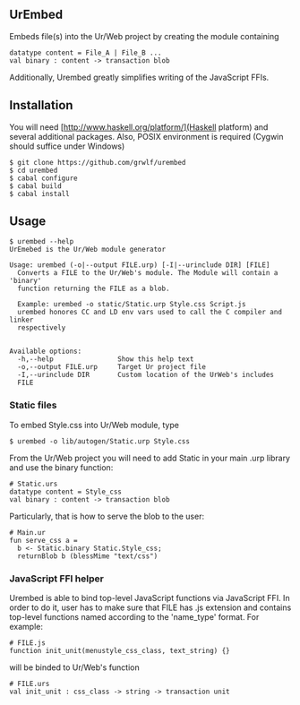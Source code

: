 UrEmbed
-------

Embeds file(s) into the Ur/Web project by creating the module containing

    datatype content = File_A | File_B ...
    val binary : content -> transaction blob

Additionally, Urembed greatly simplifies writing of the JavaScript FFIs.

Installation
------------

You will need [http://www.haskell.org/platform/](Haskell platform) and several
additional packages. Also, POSIX environment is required (Cygwin should suffice
under Windows)

    $ git clone https://github.com/grwlf/urembed
    $ cd urembed
    $ cabal configure
    $ cabal build
    $ cabal install

Usage
-----

    $ urembed --help
    UrEmebed is the Ur/Web module generator

    Usage: urembed (-o|--output FILE.urp) [-I|--urinclude DIR] [FILE]
      Converts a FILE to the Ur/Web's module. The Module will contain a 'binary' 
      function returning the FILE as a blob. 
     
      Example: urembed -o static/Static.urp Style.css Script.js
      urembed honores CC and LD env vars used to call the C compiler and linker
      respectively


    Available options:
      -h,--help                Show this help text
      -o,--output FILE.urp     Target Ur project file
      -I,--urinclude DIR       Custom location of the UrWeb's includes
      FILE

### Static files

To embed Style.css into Ur/Web module, type

    $ urembed -o lib/autogen/Static.urp Style.css

From the Ur/Web project you will need to add Static in your main .urp library
and use the binary function:

    # Static.urs
    datatype content = Style_css
    val binary : content -> transaction blob

Particularly, that is how to serve the blob to the user:

    # Main.ur
    fun serve_css a =
      b <- Static.binary Static.Style_css;
      returnBlob b (blessMime "text/css")

### JavaScript FFI helper

Urembed is able to bind top-level JavaScript functions via
JavaScript FFI. In order to do it, user has to make sure that FILE has .js
extension and contains top-level functions named according to the 'name\_type'
format. For example:
    
    # FILE.js
    function init_unit(menustyle_css_class, text_string) {}

will be binded to Ur/Web's function

    # FILE.urs
    val init_unit : css_class -> string -> transaction unit


